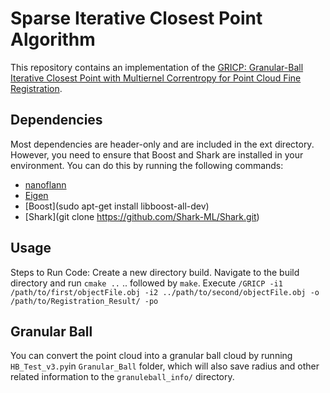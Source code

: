# Sparse Iterative Closest Point Algorithm #

This repository contains an implementation of the [GRICP: Granular-Ball Iterative Closest Point with Multiernel Correntropy for Point Cloud Fine Registration](). 

## Dependencies ##

Most dependencies are header-only and are included in the ext directory. However, you need to ensure that Boost and Shark are installed in your environment. You can do this by running the following commands:


* [nanoflann](https://github.com/jlblancoc/nanoflann)
* [Eigen](http://eigen.tuxfamily.org/index.php?title=Main\_Page)
* [Boost](sudo apt-get install libboost-all-dev)
* [Shark](git clone https://github.com/Shark-ML/Shark.git)
## Usage ##

Steps to Run Code:
Create a new directory build.
Navigate to the build directory and run `cmake ..` .. followed by `make`.
Execute `/GRICP -i1 /path/to/first/objectFile.obj -i2 ../path/to/second/objectFile.obj -o /path/to/Registration_Result/ -po`


## Granular Ball ##
You can convert the point cloud into a granular ball cloud by running `HB_Test_v3.py`in `Granular_Ball` folder, which will also save radius and other related information to the `granuleball_info/` directory.

